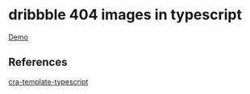 # dribbble 404 images in typescript

[Demo](https://timingjl.github.io/dribbble-404-images-typescript/)

## References

[cra-template-typescript](https://github.com/facebook/create-react-app/tree/master/packages/cra-template-typescript)
